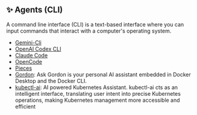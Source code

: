 
## ✨ Agents (CLI)
 A command line interface (CLI) is a text-based interface where you can input commands that interact with a computer's operating system. 
 
- [Gemini-Cli](https://github.com/google-gemini/gemini-cli) 
- [OpenAI Codex CLI](https://github.com/openai/codex) 
- [Claude Code](https://docs.anthropic.com/en/docs/agents-and-tools/claude-code/overview)
- [OpenCode](https://github.com/opencode-ai/opencode)
- [Pieces](https://github.com/pieces-app)
- [Gordon](https://docs.docker.com/ai/gordon/): Ask Gordon is your personal AI assistant embedded in Docker Desktop and the Docker CLI.
- [kubectl-ai](https://github.com/GoogleCloudPlatform/kubectl-ai): AI powered Kubernetes Assistant. kubectl-ai cts as an intelligent interface, translating user intent into precise Kubernetes operations, making Kubernetes management more accessible and efficient
